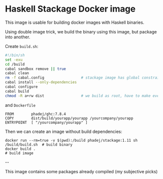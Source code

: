 # Haskell Stackage Docker image

This image is usable for building docker images with Haskell binaries.

Using double image trick, we build the binary using this image, but package into another.

Create `build.sh`:

```sh
#!/bin/sh
set -exu
cd /build
cabal sandbox remove || true
cabal clean
rm -f cabal.config                 # stackage image has global constraints
cabal install --only-dependencies
cabal configure
cabal build
chmod -R a+rw dist                 # we build as root, have to make everything r/w
```

and `Dockerfile`

```
FROM        phadej/ghc:7.8.4
COPY        dist/build/yourapp/yourapp /yourcompany/yourapp
ENTRYPOINT  [ "/yourcompany/yourapp" ]
```

Then we can create an image without build dependencies:

```
docker run --rm=true -v $(pwd):/build phadej/stackage:1.11 sh /build/build.sh  # build binary
docker build .                                                                 # build image
```

--

This image contains some packages already compiled (my subjective picks)
